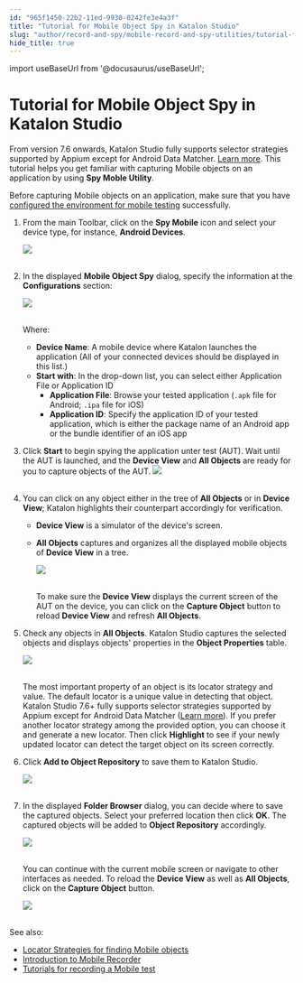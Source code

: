 ```yaml
---
id: "965f1450-22b2-11ed-9930-0242fe3e4a3f"
title: "Tutorial for Mobile Object Spy in Katalon Studio"
slug: "author/record-and-spy/mobile-record-and-spy-utilities/tutorial-for-mobile-object-spy-in-katalon-studio"
hide_title: true
---
```

import useBaseUrl from '@docusaurus/useBaseUrl';


# <a id="id" class="anchor_top_offset"/><a id="ariaid-title1" class="anchor_top_offset"/>Tutorial for Mobile Object Spy in <span xmlns="http://www.w3.org/1999/xhtml" className="ph">Katalon Studio</span> 

<p xmlns="http://www.w3.org/1999/xhtml" className="p">From version 7.6 onwards, Katalon Studio fully supports selector strategies supported by Appium except for Android Data Matcher. <a className="xref" href="/docs/author/test-objects/mobile-test-objects/locators-and-object-identification-in-katalon-studio">Learn more</a>. This tutorial helps you get familiar with capturing Mobile objects on an application by using <strong className="ph b">Spy Moble Utility</strong>.</p> 
<p xmlns="http://www.w3.org/1999/xhtml" className="p">Before capturing Mobile objects on an application, make sure that you have <a className="xref" href="/docs/author/manage-projects/set-up-projects/mobile-testing/android/mobile-android-setup-in-katalon-studio">configured the environment for mobile testing</a> successfully.</p> 
<ol xmlns="http://www.w3.org/1999/xhtml" className="ol"><li className="li">     <p className="p">From the main Toolbar, click on the <strong className="ph b">Spy Mobile</strong> icon and select your device type, for instance, <strong className="ph b">Android Devices</strong>.</p>     <p className="p"> <img className="image" src={useBaseUrl("https://github.com/katalon-studio/docs-images/raw/master/katalon-studio/docs/spy-mobile-utility/spy-icon.png")} width={175} /><br /><br />     </p>   </li><li className="li">     <p className="p">In the displayed <strong className="ph b">Mobile Object Spy</strong> dialog, specify the information at the <strong className="ph b">Configurations</strong> section:</p>     <p className="p"> <img className="image" src={useBaseUrl("https://github.com/katalon-studio/docs-images/raw/master/katalon-studio/docs/spy-mobile-utility/configurations.png")} width={365} /><br /><br />     </p>     <p className="p">Where:</p>     <ul className="ul"><li className="li"> <strong className="ph b">Device Name</strong>: A mobile device where Katalon launches the application (All of your connected devices should be displayed in this list.)</li><li className="li"> <strong className="ph b">Start with</strong>: In the drop-down list, you can select either Application File or Application ID <ul className="ul"><li className="li"> <strong className="ph b">Application File</strong>: Browse your tested application (<code className="ph codeph">.apk</code> file for Android; <code className="ph codeph">.ipa</code> file for iOS)</li><li className="li"> <strong className="ph b">Application ID</strong>: Specify the application ID of your tested application, which is either the package name of an Android app or the bundle identifier of an iOS app</li></ul>       </li></ul>   </li><li className="li">     <p className="p">Click <strong className="ph b">Start</strong> to begin spying the application unter test (AUT). Wait until the AUT is launched, and the <strong className="ph b">Device View</strong> and <strong className="ph b">All Objects</strong> are ready for you to capture objects of the AUT. <img className="image" src={useBaseUrl("https://github.com/katalon-studio/docs-images/raw/master/katalon-studio/docs/spy-mobile-utility/windows.png")} width={1101} /><br /><br />     </p>   </li><li className="li">     <p className="p">You can click on any object either in the tree of <strong className="ph b">All Objects</strong> or in <strong className="ph b">Device View</strong>; Katalon highlights their counterpart accordingly for verification.</p>     <ul className="ul"><li className="li"> <strong className="ph b">Device View</strong> is a simulator of the device's screen.</li><li className="li">         <p className="p"> <strong className="ph b">All Objects</strong> captures and organizes all the displayed mobile objects of <strong className="ph b">Device View</strong> in a tree.</p>         <p className="p"> <img className="image" src={useBaseUrl("https://github.com/katalon-studio/docs-images/raw/master/katalon-studio/docs/spy-mobile-utility/highlight.png")} width={731} /><br /><br />         </p>         <p className="p">To make sure the <strong className="ph b">Device View</strong> displays the current screen of the AUT on the device, you can click on the <strong className="ph b">Capture Object</strong> button to reload <strong className="ph b">Device View</strong> and refresh <strong className="ph b">All Objects</strong>.</p>       </li></ul></li><li className="li">     <p className="p">Check any objects in <strong className="ph b">All Objects</strong>. Katalon Studio captures the selected objects and displays objects' properties in the <strong className="ph b">Object Properties</strong> table.</p>     <p className="p"> <img className="image" src={useBaseUrl("https://github.com/katalon-studio/docs-images/raw/master/katalon-studio/docs/spy-mobile-utility/add-object.png")} width={1100} /><br /><br />     </p>     <p className="p">The most important property of an object is its locator strategy and value. The default locator is a unique value in detecting that object. Katalon Studio 7.6+ fully supports selector strategies supported by Appium except for Android Data Matcher (<a className="xref" href="/docs/author/test-objects/mobile-test-objects/locators-and-object-identification-in-katalon-studio">Learn more</a>). If you prefer another locator strategy among the provided option, you can choose it and generate a new locator. Then click <strong className="ph b">Highlight</strong> to see if your newly updated locator can detect the target object on its screen correctly.</p>   </li><li className="li">     <p className="p">Click <strong className="ph b">Add to Object Repository</strong> to save them to Katalon Studio.</p>     <p className="p"> <img className="image" src={useBaseUrl("https://github.com/katalon-studio/docs-images/raw/master/katalon-studio/docs/spy-mobile-utility/image2017-1-23-173A173A48.png")} /><br /><br />     </p>   </li><li className="li"><p className="p">In the displayed <strong className="ph b">Folder Browser</strong> dialog, you can decide where to save the captured objects. Select your preferred location then click <strong className="ph b">OK</strong>. The captured objects will be added to <strong className="ph b">Object Repository</strong> accordingly.</p><p className="p"> <img className="image" src={useBaseUrl("https://github.com/katalon-studio/docs-images/raw/master/katalon-studio/docs/spy-mobile-utility/save.png")} width={310} /><br /><br />     </p><p className="p">You can continue with the current mobile screen or navigate to other interfaces as needed. To reload the <strong className="ph b">Device View</strong> as well as <strong className="ph b">All Objects</strong>, click on the <strong className="ph b">Capture Object</strong> button.</p><p className="p"> <img className="image" src={useBaseUrl("https://github.com/katalon-studio/docs-images/raw/master/katalon-studio/docs/spy-mobile-utility/image2017-1-23-173A03A31.png")} /><br /><br />     </p></li></ol> 
<p xmlns="http://www.w3.org/1999/xhtml" className="p">See also:</p> 
<ul xmlns="http://www.w3.org/1999/xhtml" className="ul"><li className="li"> <a className="xref" href="/docs/author/test-objects/mobile-test-objects/locators-and-object-identification-in-katalon-studio">Locator Strategies for finding Mobile objects</a>   </li><li className="li"> <a className="xref" href="/docs/author/record-and-spy/mobile-record-and-spy-utilities/introduction-to-mobile-recorder-in-katalon-studio">Introduction to Mobile Recorder</a>   </li><li className="li"> <a className="xref" href="/docs/author/record-and-spy/mobile-record-and-spy-utilities/mobile-recorder-tutorial---7.6-onwards">Tutorials for recording a Mobile test</a>   </li></ul> 
